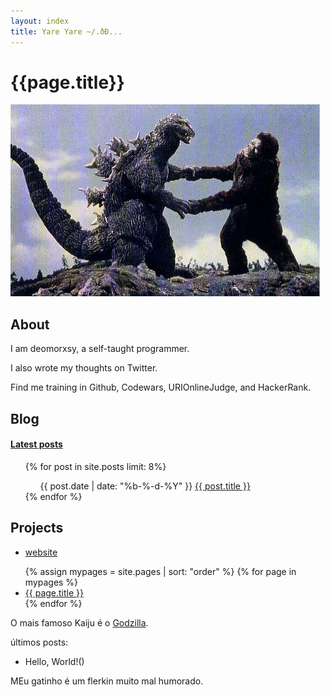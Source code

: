```yaml
---
layout: index
title: Yare Yare ~/.ðÐ...
---
```


# {{page.title}}
<img class="product-img" src="images/kong1.jpg" alt="banana" />

## About

I am deomorxsy, a self-taught programmer.
<p>I also wrote my thoughts on Twitter.</p>
<p>Find me training in Github, Codewars, URIOnlineJudge, and HackerRank.</p>

## Blog

#### [Latest posts](localhost:4000/blog)
<ul class="myposts">
{% for post in site.posts limit: 8%}
    <ul>
    <span class="postDate">{{ post.date | date: "%b-%-d-%Y" }}</span>
    <a href="{{ post.url }}" class="adatepost">{{ post.title }}</a>
    </ul>
{% endfor %}
</ul>


## Projects

- [website](deomorxsy.github.io/blog)



<ul>
  {% assign mypages = site.pages | sort: "order" %}
    {% for page in mypages %}
    <li><a href="{{ page.url | absolute_url }}">{{ page.title }}</a></li>
    {% endfor %}
</ul>

O mais famoso Kaiju é o [Godzilla](https://pt.wikipedia.org/wiki/Godzilla).

últimos posts:

- Hello, World!()

MEu gatinho é um flerkin muito mal humorado.
